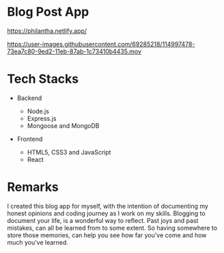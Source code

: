 # Blog Post App

https://philantha.netlify.app/

https://user-images.githubusercontent.com/69285218/114997478-73ea7c80-9ed2-11eb-87ab-1c73410b4435.mov

# Tech Stacks

- Backend
  - Node.js
  - Express.js
  - Mongoose and MongoDB

- Frontend
  - HTML5, CSS3 and JavaScript
  - React

# Remarks
I created this blog app for myself, with the intention of documenting my honest opinions and coding journey as I work on my skills. Blogging to document your life, is a wonderful way to reflect. Past joys and past mistakes, can all be learned from to some extent. So having somewhere to store those memories, can help you see how far you’ve come and how much you’ve learned.






